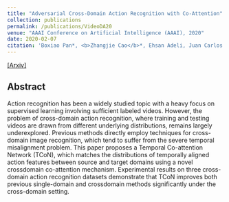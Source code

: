 ```yaml
---
title: "Adversarial Cross-Domain Action Recognition with Co-Attention"
collection: publications
permalink: /publications/VideoDA20
venue: "AAAI Conference on Artificial Intelligence (AAAI), 2020"
date: 2020-02-07
citation: 'Boxiao Pan*, <b>Zhangjie Cao</b>*, Ehsan Adeli, Juan Carlos Niebles. <i>AAAI Conference on Artificial Intelligence</i> <b>AAAI 2020</b>.'
---
```


[[Arxiv]](https://arxiv.org/pdf/1912.10405.pdf)

## Abstract
Action recognition has been a widely studied topic with a
heavy focus on supervised learning involving sufficient labeled videos. However, the problem of cross-domain action
recognition, where training and testing videos are drawn from
different underlying distributions, remains largely underexplored. Previous methods directly employ techniques for
cross-domain image recognition, which tend to suffer from
the severe temporal misalignment problem. This paper proposes a Temporal Co-attention Network (TCoN), which
matches the distributions of temporally aligned action features between source and target domains using a novel crossdomain co-attention mechanism. Experimental results on
three cross-domain action recognition datasets demonstrate
that TCoN improves both previous single-domain and crossdomain methods significantly under the cross-domain setting.
